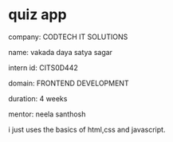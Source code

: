 # quiz app

company: CODTECH IT SOLUTIONS

name: vakada daya satya sagar

intern id: CITS0D442

domain: FRONTEND DEVELOPMENT

duration: 4 weeks

mentor: neela santhosh

i just uses the basics of html,css and javascript.
